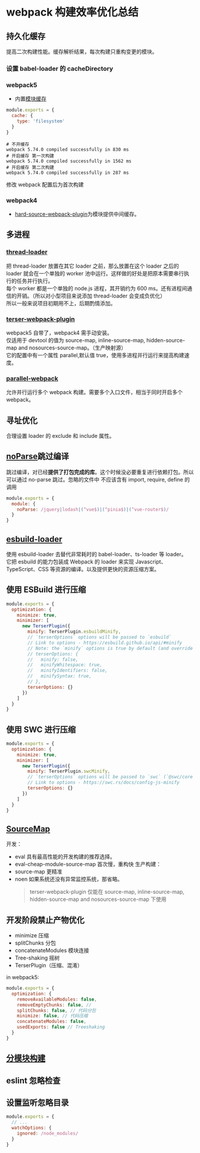 # webpack 构建效率优化总结

<image-box
    src="webpackxiaolvyouhua.png"
  />

## 持久化缓存

提高二次构建性能。缓存解析结果，每次构建只重构变更的模块。

### 设置 babel-loader 的 cacheDirectory

### webpack5

- 内置[模块缓存](https://webpack.js.org/configuration/cache/#root)

```js
module.exports = {
  cache: {
    type: 'filesystem'
  }
}
```

```
# 不开缓存
webpack 5.74.0 compiled successfully in 830 ms
# 开启缓存 第一次构建
webpack 5.74.0 compiled successfully in 1562 ms
# 开启缓存 第二次构建
webpack 5.74.0 compiled successfully in 287 ms
```

修改 webpack 配置后为首次构建

### webpack4

- [hard-source-webpack-plugin](https://www.npmjs.com/package/hard-source-webpack-plugin)为模块提供中间缓存。

## 多进程

### [thread-loader](https://www.npmjs.com/package/thread-loader)

把 thread-loader 放置在其它 loader 之前，那么放置在这个 loader 之后的 loader 就会在一个单独的 worker 池中运行。这样做的好处是把原本需要串行执行的任务并行执行。  
每个 worker 都是一个单独的 node.js 进程，其开销约为 600 ms。还有进程间通信的开销。（所以对小型项目来说添加 thread-loader 会变成负优化）  
所以一般来说项目初期用不上，后期酌情添加。

### [terser-webpack-plugin](https://www.npmjs.com/package/terser-webpack-plugin)

webpack5 自带了，webpack4 需手动安装。  
仅适用于 devtool 的值为 source-map, inline-source-map, hidden-source-map and nosources-source-map。（生产映射源）  
它的配置中有一个属性 parallel,默认值 true，使用多进程并行运行来提高构建速度。

### [parallel-webpack](https://www.npmjs.com/package/parallel-webpack)

允许并行运行多个 webpack 构建。需要多个入口文件，相当于同时开启多个 webpack。

## 寻址优化

合理设置 loader 的 exclude 和 include 属性。

## [noParse](https://webpack.js.org/configuration/module/#modulenoparse)跳过编译

跳过编译，对已经**提供了打包完成的库**。这个时候没必要重复进行依赖打包。所以可以通过 no-parse 跳过。忽略的文件中 不应该含有 import, require, define 的调用

```js
module.exports = {
  module: {
    noParse: /jquery|lodash|(^vue$)|(^pinia$)|(^vue-router$)/
  }
}
```

## [esbuild-loader](https://github.com/privatenumber/esbuild-loader)

使用 esbuild-loader 去替代非常耗时的 babel-loader、ts-loader 等 loader。  
它把 esbuild 的能力包装成 Webpack 的 loader 来实现 Javascript、TypeScript、CSS 等资源的编译。以及提供更快的资源压缩方案。

## 使用 ESBuild 进行压缩

```js
module.exports = {
  optimization: {
    minimize: true,
    minimizer: [
      new TerserPlugin({
        minify: TerserPlugin.esbuildMinify,
        // `terserOptions` options will be passed to `esbuild`
        // Link to options - https://esbuild.github.io/api/#minify
        // Note: the `minify` options is true by default (and override other `minify*` options), so if you want to disable the `minifyIdentifiers` option (or other `minify*` options) please use:
        // terserOptions: {
        //   minify: false,
        //   minifyWhitespace: true,
        //   minifyIdentifiers: false,
        //   minifySyntax: true,
        // },
        terserOptions: {}
      })
    ]
  }
}
```

## 使用 SWC 进行压缩

```js
module.exports = {
  optimization: {
    minimize: true,
    minimizer: [
      new TerserPlugin({
        minify: TerserPlugin.swcMinify,
        // `terserOptions` options will be passed to `swc` (`@swc/core`)
        // Link to options - https://swc.rs/docs/config-js-minify
        terserOptions: {}
      })
    ]
  }
}
```

## [SourceMap](https://webpack.docschina.org/configuration/devtool/#root)

开发：

- eval 具有最高性能的开发构建的推荐选择。
- eval-cheap-module-source-map 首次慢，重构快
  生产构建：
- source-map 更精准
- noen 如果系统还没有异常监控系统，那省略。
  > terser-webpack-plugin 仅能在 source-map, inline-source-map, hidden-source-map and nosources-source-map 下使用

## 开发阶段禁止产物优化

- minimize 压缩
- splitChunks 分包
- concatenateModules 模块连接
- Tree-shaking 摇树
- TerserPlugin（压缩、混淆）

in webpack5:

```js
module.exports = {
  optimization: {
    removeAvailableModules: false,
    removeEmptyChunks: false, //
    splitChunks: false, // 代码分包
    minimize: false, // 代码压缩
    concatenateModules: false,
    usedExports: false // Treeshaking
  }
}
```

## [分模块构建](https://juejin.cn/post/7127098334900125710#heading-12)

## eslint 忽略检查

## 设置监听忽略目录

```js
module.exports = {
  // ...
  watchOptions: {
    ignored: /node_modules/
  }
}
```
